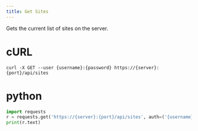 ```yaml
---
title: Get Sites
---
```


Gets the current list of sites on the server.

# cURL
```
curl -X GET --user {username}:{password} https://{server}:{port}/api/sites
```

# python
```python
import requests
r = requests.get('https://{server}:{port}/api/sites', auth=('{username}', '{password}'))
print(r.text)
```
